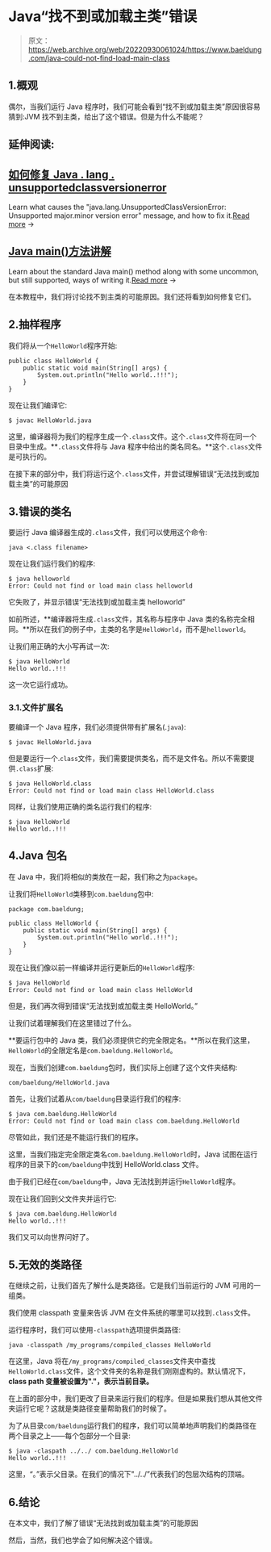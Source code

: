 # Java“找不到或加载主类”错误

> 原文：<https://web.archive.org/web/20220930061024/https://www.baeldung.com/java-could-not-find-load-main-class>

## 1.概观

偶尔，当我们运行 Java 程序时，我们可能会看到“找不到或加载主类”原因很容易猜到:JVM 找不到主类，给出了这个错误。但是为什么不能呢？

## 延伸阅读:

## [如何修复 Java . lang . unsupportedclassversionerror](/web/20220803080356/https://www.baeldung.com/java-lang-unsupportedclassversion)

Learn what causes the "java.lang.UnsupportedClassVersionError: Unsupported major.minor version error" message, and how to fix it.[Read more](/web/20220803080356/https://www.baeldung.com/java-lang-unsupportedclassversion) →

## [Java main()方法讲解](/web/20220803080356/https://www.baeldung.com/java-main-method)

Learn about the standard Java main() method along with some uncommon, but still supported, ways of writing it.[Read more](/web/20220803080356/https://www.baeldung.com/java-main-method) →

在本教程中，我们将讨论找不到主类的可能原因。我们还将看到如何修复它们。

## 2.抽样程序

我们将从一个`HelloWorld`程序开始:

```
public class HelloWorld {
    public static void main(String[] args) {
        System.out.println("Hello world..!!!");
    }
}
```

现在让我们编译它:

```
$ javac HelloWorld.java
```

这里，编译器将为我们的程序生成一个`.class`文件。这个`.class`文件将在同一个目录中生成。**`.class`文件将与 Java 程序中给出的类名同名。**这个`.class`文件是可执行的。

在接下来的部分中，我们将运行这个`.class`文件，并尝试理解错误“无法找到或加载主类”的可能原因

## 3.错误的类名

要运行 Java 编译器生成的`.class`文件，我们可以使用这个命令:

```
java <.class filename>
```

现在让我们运行我们的程序:

```
$ java helloworld
Error: Could not find or load main class helloworld
```

它失败了，并显示错误“无法找到或加载主类 helloworld”

如前所述，**编译器将生成`.class`文件，其名称与程序中 Java 类的名称完全相同。**所以在我们的例子中，主类的名字是`HelloWorld`，而不是`helloworld`。

让我们用正确的大小写再试一次:

```
$ java HelloWorld
Hello world..!!!
```

这一次它运行成功。

### 3.1.文件扩展名

要编译一个 Java 程序，我们必须提供带有扩展名(.`java`):

```
$ javac HelloWorld.java
```

但是要运行一个.`class`文件，我们需要提供类名，而不是文件名。所以不需要提供`.class`扩展:

```
$ java HelloWorld.class
Error: Could not find or load main class HelloWorld.class
```

同样，让我们使用正确的类名运行我们的程序:

```
$ java HelloWorld 
Hello world..!!!
```

## 4.Java 包名

在 Java 中，我们将相似的类放在一起，我们称之为`package`。

让我们将`HelloWorld`类移到`com.baeldung`包中:

```
package com.baeldung;

public class HelloWorld {
    public static void main(String[] args) {
        System.out.println("Hello world..!!!");
    }
}
```

现在让我们像以前一样编译并运行更新后的`HelloWorld`程序:

```
$ java HelloWorld
Error: Could not find or load main class HelloWorld
```

但是，我们再次得到错误“无法找到或加载主类 HelloWorld。”

让我们试着理解我们在这里错过了什么。

**要运行包中的 Java 类，我们必须提供它的完全限定名。**所以在我们这里，`HelloWorld`的全限定名是`com.baeldung.HelloWorld`。

现在，当我们创建`com.baeldung`包时，我们实际上创建了这个文件夹结构:

```
com/baeldung/HelloWorld.java
```

首先，让我们试着从`com/baeldung`目录运行我们的程序:

```
$ java com.baeldung.HelloWorld
Error: Could not find or load main class com.baeldung.HelloWorld
```

尽管如此，我们还是不能运行我们的程序。

这里，当我们指定完全限定类名`com.baeldung.HelloWorld`时，Java 试图在运行程序的目录下的`com/baeldung`中找到 HelloWorld.class 文件。

由于我们已经在`com/baeldung`中，Java 无法找到并运行`HelloWorld`程序。

现在让我们回到父文件夹并运行它:

```
$ java com.baeldung.HelloWorld
Hello world..!!!
```

我们又可以向世界问好了。

## 5.无效的类路径

在继续之前，让我们首先了解什么是类路径。它是我们当前运行的 JVM 可用的一组类。

我们使用 classpath 变量来告诉 JVM 在文件系统的哪里可以找到`.class`文件。

运行程序时，我们可以使用`-classpath`选项提供类路径:

```
java -classpath /my_programs/compiled_classes HelloWorld
```

在这里，Java 将在`/my_programs/compiled_classes`文件夹中查找`HelloWorld.class`文件，这个文件夹的名称是我们刚刚虚构的。默认情况下，**class path 变量被设置为"."，表示当前目录。**

在上面的部分中，我们更改了目录来运行我们的程序。但是如果我们想从其他文件夹运行它呢？这就是类路径变量帮助我们的时候了。

为了从目录`com/baeldung`运行我们的程序，我们可以简单地声明我们的类路径在两个目录之上——每个包部分一个目录:

```
$ java -claspath ../../ com.baeldung.HelloWorld
Hello world..!!!
```

这里，“。”表示父目录。在我们的情况下"../../”代表我们的包层次结构的顶端。

## 6.结论

在本文中，我们了解了错误“无法找到或加载主类”的可能原因

然后，当然，我们也学会了如何解决这个错误。